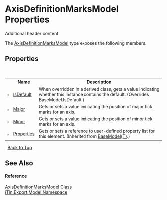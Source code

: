 # AxisDefinitionMarksModel Properties
Additional header content 

The <a href="T_iTin_Export_Model_AxisDefinitionMarksModel">AxisDefinitionMarksModel</a> type exposes the following members.


## Properties
&nbsp;<table><tr><th></th><th>Name</th><th>Description</th></tr><tr><td>![Public property](media/pubproperty.gif "Public property")</td><td><a href="P_iTin_Export_Model_AxisDefinitionMarksModel_IsDefault">IsDefault</a></td><td>
When overridden in a derived class, gets a value indicating whether this instance contains the default.
 (Overrides BaseModel.IsDefault.)</td></tr><tr><td>![Public property](media/pubproperty.gif "Public property")</td><td><a href="P_iTin_Export_Model_AxisDefinitionMarksModel_Major">Major</a></td><td>
Gets or sets a value indicating the position of major tick marks for an axis.</td></tr><tr><td>![Public property](media/pubproperty.gif "Public property")</td><td><a href="P_iTin_Export_Model_AxisDefinitionMarksModel_Minor">Minor</a></td><td>
Gets or sets a value indicating the position of minor tick marks for an axis.</td></tr><tr><td>![Public property](media/pubproperty.gif "Public property")</td><td><a href="P_iTin_Export_Model_BaseModel_1_Properties">Properties</a></td><td>
Gets or sets a reference to user-defined property list for this element.
 (Inherited from <a href="T_iTin_Export_Model_BaseModel_1">BaseModel(T)</a>.)</td></tr></table>&nbsp;
<a href="#axisdefinitionmarksmodel-properties">Back to Top</a>

## See Also


#### Reference
<a href="T_iTin_Export_Model_AxisDefinitionMarksModel">AxisDefinitionMarksModel Class</a><br /><a href="N_iTin_Export_Model">iTin.Export.Model Namespace</a><br />